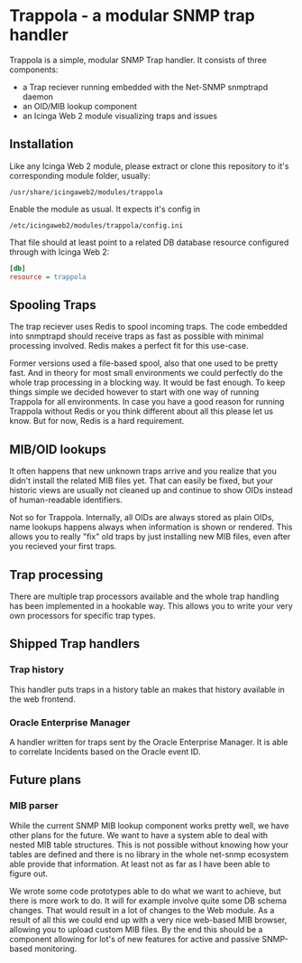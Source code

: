 Trappola - a modular SNMP trap handler
======================================

Trappola is a simple, modular SNMP Trap handler. It consists of three
components:

* a Trap reciever running embedded with the Net-SNMP snmptrapd daemon
* an OID/MIB lookup component
* an Icinga Web 2 module visualizing traps and issues

Installation
------------

Like any Icinga Web 2 module, please extract or clone this repository
to it's corresponding module folder, usually:

    /usr/share/icingaweb2/modules/trappola

Enable the module as usual. It expects it's config in

    /etc/icingaweb2/modules/trappola/config.ini

That file should at least point to a related DB database resource configured
through with Icinga Web 2:

```ini
[db]
resource = trappola
```

Spooling Traps
--------------

The trap reciever uses Redis to spool incoming traps. The code embedded
into snmptrapd should receive traps as fast as possible with minimal
processing involved. Redis makes a perfect fit for this use-case.

Former versions used a file-based spool, also that one used to be pretty
fast. And in theory for most small environments we could perfectly do
the whole trap processing in a blocking way. It would be fast enough. To
keep things simple we decided however to start with one way of running
Trappola for all environments. In case you have a good reason for running
Trappola without Redis or you think different about all this please let
us know. But for now, Redis is a hard requirement.

MIB/OID lookups
---------------

It often happens that new unknown traps arrive and you realize that you
didn't install the related MIB files yet. That can easily be fixed, but
your historic views are usually not cleaned up and continue to show OIDs
instead of human-readable identifiers.

Not so for Trappola. Internally, all OIDs are always stored as plain OIDs,
name lookups happens always when information is shown or rendered. This
allows you to really "fix" old traps by just installing new MIB files,
even after you recieved your first traps.

Trap processing
---------------

There are multiple trap processors available and the whole trap handling
has been implemented in a hookable way. This allows you to write your
very own processors for specific trap types.

Shipped Trap handlers
---------------------

### Trap history

This handler puts traps in a history table an makes that history available
in the web frontend.

### Oracle Enterprise Manager

A handler written for traps sent by the Oracle Enterprise Manager. It
is able to correlate Incidents based on the Oracle event ID.


Future plans
------------

### MIB parser

While the current SNMP MIB lookup component works pretty well, we have
other plans for the future. We want to have a system able to deal with
nested MIB table structures. This is not possible without knowing how
your tables are defined and there is no library in the whole net-snmp
ecosystem able provide that information. At least not as far as I have
been able to figure out.

We wrote some code prototypes able to do what we want to achieve, but
there is more work to do. It will for example involve quite some DB
schema changes. That would result in a lot of changes to the Web module.
As a result of all this we could end up with a very nice web-based MIB
browser, allowing you to upload custom MIB files. By the end this should
be a component allowing for lot's of new features for active and passive
SNMP-based monitoring.

